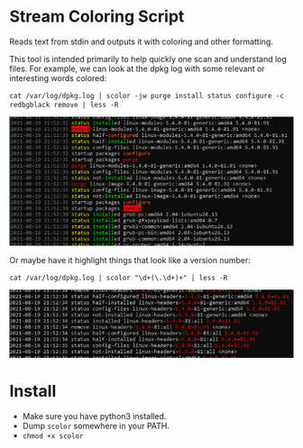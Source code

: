
# Stream Coloring Script

Reads text from stdin and outputs it with coloring and other formatting.

This tool is intended primarily to help quickly one scan and understand log files. For example, we can look at the dpkg log with some relevant or interesting words colored:

	cat /var/log/dpkg.log | scolor -jw purge install status configure -c redbgblack remove | less -R

<img src="example1.png">

Or maybe have it highlight things that look like a version number:

	cat /var/log/dpkg.log | scolor "\d+(\.\d+)+" | less -R

<img src="example2.png">


# Install

- Make sure you have python3 installed.
- Dump `scolor` somewhere in your PATH.
- `chmod +x scolor`


